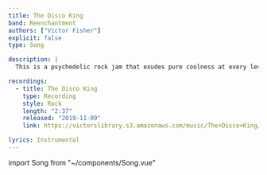 ```yaml
---
title: The Disco King
band: Reenchantment
authors: ["Victor Fisher"]
explicit: false
type: Song

description: |
  This is a psychedelic rock jam that exudes pure coolness at every level.

recordings:
  - title: The Disco King
    type: Recording
    style: Rock
    length: "2:37"
    released: "2019-11-09"
    link: https://victorslibrary.s3.amazonaws.com/music/The+Disco+King/The+Disco+King.mp3

lyrics: Instrumental
---
```


import Song from "~/components/Song.vue"

<Song :songData="$frontmatter" />
